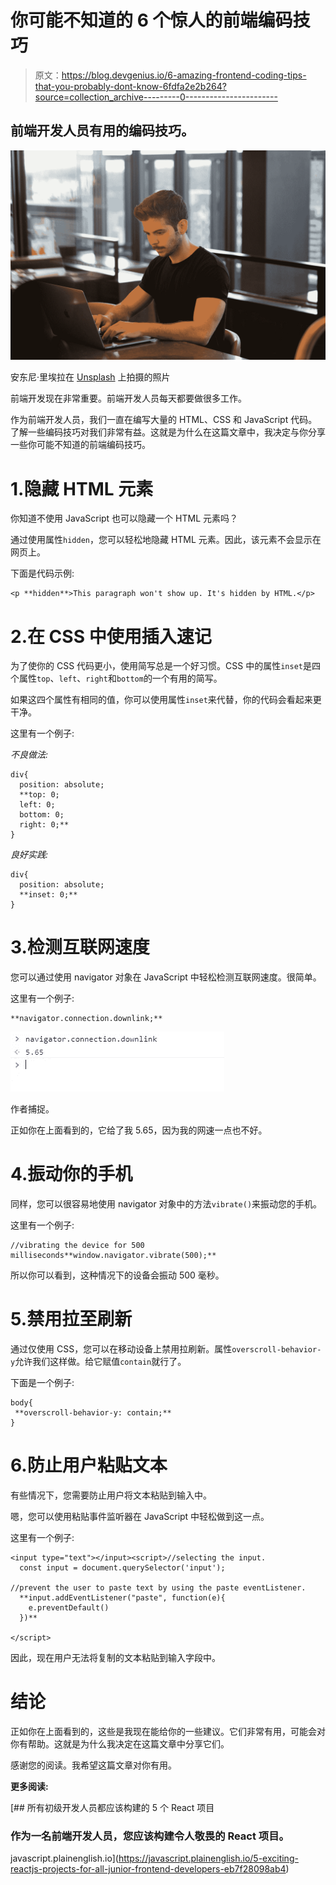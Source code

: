 # 你可能不知道的 6 个惊人的前端编码技巧

> 原文：<https://blog.devgenius.io/6-amazing-frontend-coding-tips-that-you-probably-dont-know-6fdfa2e2b264?source=collection_archive---------0----------------------->

## 前端开发人员有用的编码技巧。

![](img/6b7e9ebc9c69d59fad8ab20ceaa75b66.png)

安东尼·里埃拉在 [Unsplash](https://unsplash.com?utm_source=medium&utm_medium=referral) 上拍摄的照片

前端开发现在非常重要。前端开发人员每天都要做很多工作。

作为前端开发人员，我们一直在编写大量的 HTML、CSS 和 JavaScript 代码。了解一些编码技巧对我们非常有益。这就是为什么在这篇文章中，我决定与你分享一些你可能不知道的前端编码技巧。

# 1.隐藏 HTML 元素

你知道不使用 JavaScript 也可以隐藏一个 HTML 元素吗？

通过使用属性`hidden`，您可以轻松地隐藏 HTML 元素。因此，该元素不会显示在网页上。

下面是代码示例:

```
<p **hidden**>This paragraph won't show up. It's hidden by HTML.</p>
```

# 2.在 CSS 中使用插入速记

为了使你的 CSS 代码更小，使用简写总是一个好习惯。CSS 中的属性`inset`是四个属性`top`、`left`、`right`和`bottom`的一个有用的简写。

如果这四个属性有相同的值，你可以使用属性`inset`来代替，你的代码会看起来更干净。

这里有一个例子:

*不良做法:*

```
div{
  position: absolute;
  **top: 0;
  left: 0;
  bottom: 0;
  right: 0;**
}
```

*良好实践:*

```
div{
  position: absolute;
  **inset: 0;**
}
```

# 3.检测互联网速度

您可以通过使用 navigator 对象在 JavaScript 中轻松检测互联网速度。很简单。

这里有一个例子:

```
**navigator.connection.downlink;**
```

![](img/e26f05fcf8dcee4715476a7de6145518.png)

作者捕捉。

正如你在上面看到的，它给了我 5.65，因为我的网速一点也不好。

# 4.振动你的手机

同样，您可以很容易地使用 navigator 对象中的方法`vibrate()`来振动您的手机。

这里有一个例子:

```
//vibrating the device for 500 milliseconds**window.navigator.vibrate(500);**
```

所以你可以看到，这种情况下的设备会振动 500 毫秒。

# 5.禁用拉至刷新

通过仅使用 CSS，您可以在移动设备上禁用拉刷新。属性`overscroll-behavior-y`允许我们这样做。给它赋值`contain`就行了。

下面是一个例子:

```
body{
 **overscroll-behavior-y: contain;**
}
```

# 6.防止用户粘贴文本

有些情况下，您需要防止用户将文本粘贴到输入中。

嗯，您可以使用粘贴事件监听器在 JavaScript 中轻松做到这一点。

这里有一个例子:

```
<input type="text"></input><script>//selecting the input.
  const input = document.querySelector('input');

//prevent the user to paste text by using the paste eventListener.
  **input.addEventListener("paste", function(e){
    e.preventDefault()
  })**

</script>
```

因此，现在用户无法将复制的文本粘贴到输入字段中。

# 结论

正如你在上面看到的，这些是我现在能给你的一些建议。它们非常有用，可能会对你有帮助。这就是为什么我决定在这篇文章中分享它们。

感谢您的阅读。我希望这篇文章对你有用。

**更多阅读:**

[](https://javascript.plainenglish.io/5-exciting-reactjs-projects-for-all-junior-frontend-developers-eb7f28098ab4) [## 所有初级开发人员都应该构建的 5 个 React 项目

### 作为一名前端开发人员，您应该构建令人敬畏的 React 项目。

javascript.plainenglish.io](https://javascript.plainenglish.io/5-exciting-reactjs-projects-for-all-junior-frontend-developers-eb7f28098ab4)